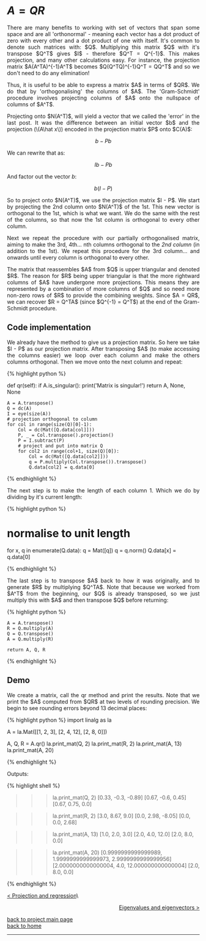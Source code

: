# $A = QR$
<div style="text-align: justify">
<p>There are many benefits to working with set of vectors that span some space
and are all 'orthonormal' - meaning each vector has a dot product of zero with
every other and a dot product of one with itself. It's common to denote such
matrices with: $Q$. Multiplying this matrix $Q$ with it's transpose $Q^T$ gives
$I$ - therefore $Q^T = Q^{-1}$. This makes projection, and many other
calculations easy. For instance, the projection matrix $A(A^TA)^{-1}A^T$
becomes $Q(Q^TQ)^{-1}Q^T = QQ^T$ and so we don't need to do any
elimination!</p>

<p>Thus, it is useful to be able to express a matrix $A$ in terms of $QR$. We
do that by 'orthogonalising' the columns of $A$. The 'Gram-Schmidt' procedure
involves projecting columns of $A$ onto the nullspace of columns of $A^T$.</p>

<p>Projecting onto $N(A^T)$, will yield a vector that we called the 'error' in
the last post. It was the difference between an initial vector $b$ and the
projection (\(A\hat x\)) encoded in the projection matrix $P$ onto $C(A)$:
</p>
</div>

$$
b - Pb
$$

We can rewrite that as:

$$
Ib - Pb
$$

And factor out the vector $b$:

$$
b(I - P)
$$

<div style="text-align: justify">
<p>So to project onto $N(A^T)$, we use the projection matrix $I - P$. We start
by projecting the 2nd column onto $N(A^T)$ of the 1st. This new vector is
orthogonal to the 1st, which is what we want. We do the same with the rest of
the columns, so that now the 1st column is orthogonal to every other
column.</p>

<p>Next we repeat the procedure with our partially orthogonalised matrix,
aiming to make the 3rd, 4th... nth columns orthogonal to the <i>2nd column</i>
(in addition to the 1st). We repeat this procedure for the 3rd column... and
onwards until every column is orthogonal to every other.</p>

<p>The matrix that reassembles $A$ from $Q$ is upper triangular and denoted
$R$. The reason for $R$ being upper triangular is that the more rightward
columns of $A$ have undergone more projections. This means they are represented
by a combination of more columns of $Q$ and so need more non-zero rows of $R$
to provide the combining weights. Since $A = QR$, we can recover $R = Q^TA$
(since $Q^{-1} = Q^T$) at the end of the Gram-Schmidt procedure.</p>
</div>

## Code implementation 
<div style="text-align: justify"> <p>We already have the
method to give us a projection matrix. So here we take $I - P$ as our
projection matrix. After transposing $A$ (to make accessing the columns easier)
we loop over each column and make the others columns orthogonal. Then we move
onto the next column and repeat:</p> 
</div>

{% highlight python %}

def qr(self):
    if A.is_singular():
        print('Matrix is singular!')
        return A, None, None

    A = A.transpose()
    Q = dc(A)
    I = eye(size(A))
    # projection orthogonal to column
    for col in range(size(Q)[0]-1):
        Col = dc(Mat([Q.data[col]]))
        P, _ = Col.transpose().projection()
        P = I.subtract(P)
        # project and put into matrix Q
        for col2 in range(col+1, size(Q)[0]):
            Col = dc(Mat([Q.data[col2]]))
            q = P.multiply(Col.transpose()).transpose()
            Q.data[col2] = q.data[0]

{% endhighlight %}

<div style="text-align: justify">
<p>The next step is to make the length of each column 1. Which we do by
dividing by it's current length:</p>
</div>

{% highlight python %}

# normalise to unit length
for x, q in enumerate(Q.data):
    q = Mat([q])
    q = q.norm()
    Q.data[x] = q.data[0]

{% endhighlight %}

<div style="text-align: justify">
<p>The last step is to transpose $A$ back to how it was originally, and to
generate $R$ by multiplying $Q^TA$. Note that because we worked from $A^T$ from
the beginning, our $Q$ is already transposed, so we just multiply this with $A$
and then transpose $Q$ before returning:</p>
</div>

{% highlight python %}

    A = A.transpose()
    R = Q.multiply(A)
    Q = Q.transpose()
    A = Q.multiply(R)

    return A, Q, R

{% endhighlight %}

## Demo

<div style="text-align: justify">
<p>We create a matrix, call the qr method and print the results. Note that we
print the $A$ computed from $QR$ at two levels of rounding precision. We begin
to see rounding errors beyond 13 decimal places:</p>
</div>

{% highlight python %}
import linalg as la

A = la.Mat([[1, 2, 3],
            [2, 4, 12],
            [2, 8, 0]])

A, Q, R = A.qr()
la.print_mat(Q, 2)
la.print_mat(R, 2)
la.print_mat(A, 13)
la.print_mat(A, 20)

{% endhighlight %}

Outputs:

{% highlight shell %}

>>> la.print_mat(Q, 2)
[0.33, -0.3, -0.89]
[0.67, -0.6, 0.45]
[0.67, 0.75, 0.0]

>>> la.print_mat(R, 2)
[3.0, 8.67, 9.0]
[0.0, 2.98, -8.05]
[0.0, 0.0, 2.68]

>>> la.print_mat(A, 13)
[1.0, 2.0, 3.0]
[2.0, 4.0, 12.0]
[2.0, 8.0, 0.0]

>>> la.print_mat(A, 20)
[0.9999999999999989, 1.9999999999999973, 2.9999999999999956]
[2.0000000000000004, 4.0, 12.000000000000004]
[2.0, 8.0, 0.0]

{% endhighlight %}

[< Projection and regression](./projection_and_regression.md)\

<div style="text-align: right">
<a href="https://matt-a-bennett.github.io/numpy_from_scratch/eigen.html">Eigenvalues and eigenvectors ></a>
</div>

[back to project main page](./numpy_from_scratch.md)\
[back to home](../index.md)

---
<script src="https://utteranc.es/client.js"
        repo="Matt-A-Bennett/Matt-A-Bennett.github.io"
        issue-term="https://matt-a-bennett.github.io/numpy_from_scratch/qr_factorisation.html"
        theme="github-light"
        crossorigin="anonymous"
        async>
</script>


